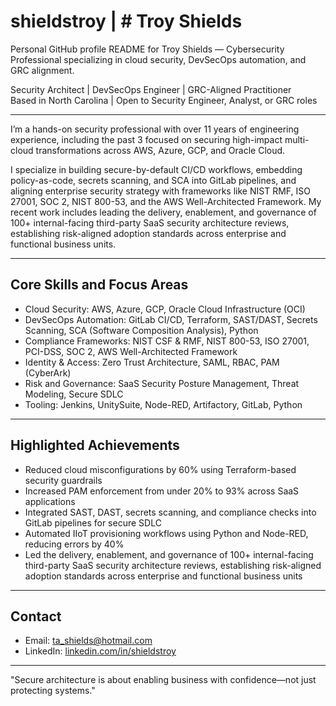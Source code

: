 # shieldstroy | # Troy Shields

Personal GitHub profile README for Troy Shields — Cybersecurity Professional specializing in cloud security, DevSecOps automation, and GRC alignment.

Security Architect | DevSecOps Engineer | GRC-Aligned Practitioner  
Based in North Carolina | Open to Security Engineer, Analyst, or GRC roles

---

I’m a hands-on security professional with over 11 years of engineering experience, including the past 3 focused on securing high-impact multi-cloud transformations across AWS, Azure, GCP, and Oracle Cloud.

I specialize in building secure-by-default CI/CD workflows, embedding policy-as-code, secrets scanning, and SCA into GitLab pipelines, and aligning enterprise security strategy with frameworks like NIST RMF, ISO 27001, SOC 2, NIST 800-53, and the AWS Well-Architected Framework. My recent work includes leading the delivery, enablement, and governance of 100+ internal-facing third-party SaaS security architecture reviews, establishing risk-aligned adoption standards across enterprise and functional business units.

---

## Core Skills and Focus Areas

- Cloud Security: AWS, Azure, GCP, Oracle Cloud Infrastructure (OCI)  
- DevSecOps Automation: GitLab CI/CD, Terraform, SAST/DAST, Secrets Scanning, SCA (Software Composition Analysis), Python  
- Compliance Frameworks: NIST CSF & RMF, NIST 800-53, ISO 27001, PCI-DSS, SOC 2, AWS Well-Architected Framework  
- Identity & Access: Zero Trust Architecture, SAML, RBAC, PAM (CyberArk)  
- Risk and Governance: SaaS Security Posture Management, Threat Modeling, Secure SDLC  
- Tooling: Jenkins, UnitySuite, Node-RED, Artifactory, GitLab, Python

---

## Highlighted Achievements

- Reduced cloud misconfigurations by 60% using Terraform-based security guardrails  
- Increased PAM enforcement from under 20% to 93% across SaaS applications  
- Integrated SAST, DAST, secrets scanning, and compliance checks into GitLab pipelines for secure SDLC  
- Automated IIoT provisioning workflows using Python and Node-RED, reducing errors by 40%  
- Led the delivery, enablement, and governance of 100+ internal-facing third-party SaaS security architecture reviews, establishing risk-aligned adoption standards across enterprise and functional business units

---

## Contact

- Email: ta_shields@hotmail.com  
- LinkedIn: [linkedin.com/in/shieldstroy](https://linkedin.com/in/shieldstroy)

---

"Secure architecture is about enabling business with confidence—not just protecting systems."
